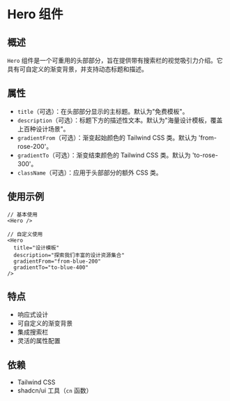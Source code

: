 # Hero 组件

## 概述
`Hero` 组件是一个可重用的头部部分，旨在提供带有搜索栏的视觉吸引力介绍。它具有可自定义的渐变背景，并支持动态标题和描述。

## 属性
- `title`（可选）：在头部部分显示的主标题。默认为"免费模板"。
- `description`（可选）：标题下方的描述性文本。默认为"海量设计模板，覆盖上百种设计场景"。
- `gradientFrom`（可选）：渐变起始颜色的 Tailwind CSS 类。默认为 'from-rose-200'。
- `gradientTo`（可选）：渐变结束颜色的 Tailwind CSS 类。默认为 'to-rose-300'。
- `className`（可选）：应用于头部部分的额外 CSS 类。

## 使用示例
```tsx
// 基本使用
<Hero />

// 自定义使用
<Hero 
  title="设计模板" 
  description="探索我们丰富的设计资源集合" 
  gradientFrom="from-blue-200" 
  gradientTo="to-blue-400" 
/>
```

## 特点
- 响应式设计
- 可自定义的渐变背景
- 集成搜索栏
- 灵活的属性配置

## 依赖
- Tailwind CSS
- shadcn/ui 工具（`cn` 函数） 
